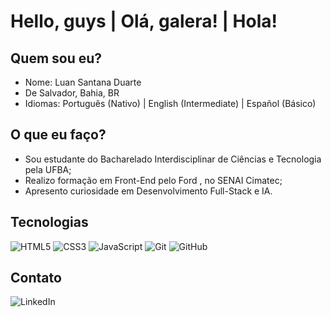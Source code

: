 # Hello, guys | Olá, galera! | Hola!

## Quem sou eu?
- Nome: Luan Santana Duarte
- De Salvador, Bahia, BR
- Idiomas: Português (Nativo) | English (Intermediate) | Español (Básico)

## O que eu faço?
  - Sou estudante do Bacharelado Interdisciplinar de Ciências e Tecnologia pela UFBA;
  - Realizo formação em Front-End pelo Ford <Enter>, no SENAI Cimatec;
  - Apresento curiosidade em Desenvolvimento Full-Stack e IA.

## Tecnologias
![HTML5](https://img.shields.io/badge/HTML5-E34F26?style=for-the-badge&logo=html5&logoColor=white)
![CSS3](https://img.shields.io/badge/CSS3-1572B6?style=for-the-badge&logo=css3&logoColor=white)
![JavaScript](https://img.shields.io/badge/JavaScript-323330?style=for-the-badge&logo=javascript&logoColor=F7DF1E)
![Git](https://img.shields.io/badge/Git-F05032?style=for-the-badge&logo=git&logoColor=white)
![GitHub](https://img.shields.io/badge/GitHub-100000?style=for-the-badge&logo=github&logoColor=white)

## Contato
![LinkedIn](www.linkedin.com/in/luansduarte)
